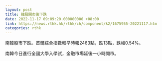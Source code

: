 ```yaml
---
layout: post
title: 韓股開市後下跌
date: 2022-11-17 09:09:20.000000000 +08:00
link: https://news.rthk.hk/rthk/ch/component/k2/1675955-20221117.htm
categories: rthk
---
```


南韓股市下跌。首爾綜合指數較早時報2463點，跌13點，跌幅0.54%。

南韓今日進行全國大學入學試，金融市場延後一小時開市。
